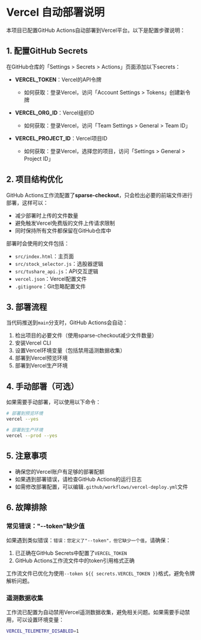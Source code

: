 # Vercel 自动部署说明

本项目已配置GitHub Actions自动部署到Vercel平台。以下是配置步骤说明：

## 1. 配置GitHub Secrets

在GitHub仓库的「Settings > Secrets > Actions」页面添加以下secrets：

- **VERCEL_TOKEN**：Vercel的API令牌
  - 如何获取：登录Vercel，访问「Account Settings > Tokens」创建新令牌

- **VERCEL_ORG_ID**：Vercel组织ID
  - 如何获取：登录Vercel，访问「Team Settings > General > Team ID」

- **VERCEL_PROJECT_ID**：Vercel项目ID
  - 如何获取：登录Vercel，选择您的项目，访问「Settings > General > Project ID」

## 2. 项目结构优化

GitHub Actions工作流配置了**sparse-checkout**，只会检出必要的前端文件进行部署，这样可以：
- 减少部署时上传的文件数量
- 避免触发Vercel免费版的文件上传请求限制
- 同时保持所有文件都保留在GitHub仓库中

部署时会使用的文件包括：
- `src/index.html`：主页面
- `src/stock_selector.js`：选股器逻辑
- `src/tushare_api.js`：API交互逻辑
- `vercel.json`：Vercel配置文件
- `.gitignore`：Git忽略配置文件

## 3. 部署流程

当代码推送到`main`分支时，GitHub Actions会自动：
1. 检出项目的必要文件（使用sparse-checkout减少文件数量）
2. 安装Vercel CLI
3. 设置Vercel环境变量（包括禁用遥测数据收集）
4. 部署到Vercel预览环境
5. 部署到Vercel生产环境

## 4. 手动部署（可选）

如果需要手动部署，可以使用以下命令：

```bash
# 部署到预览环境
vercel --yes

# 部署到生产环境
vercel --prod --yes
```

## 5. 注意事项

- 确保您的Vercel账户有足够的部署配额
- 如果遇到部署错误，请检查GitHub Actions的运行日志
- 如需修改部署配置，可以编辑`.github/workflows/vercel-deploy.yml`文件

## 6. 故障排除

### 常见错误："--token"缺少值

如果遇到类似错误：`错误：您定义了"--token"，但它缺少一个值`，请确保：
1. 已正确在GitHub Secrets中配置了`VERCEL_TOKEN`
2. GitHub Actions工作流文件中的token引用格式正确

工作流文件已优化为使用`--token ${{ secrets.VERCEL_TOKEN }}`格式，避免令牌解析问题。

### 遥测数据收集

工作流已配置为自动禁用Vercel遥测数据收集，避免相关问题。如果需要手动禁用，可以设置环境变量：

```bash
VERCEL_TELEMETRY_DISABLED=1
```